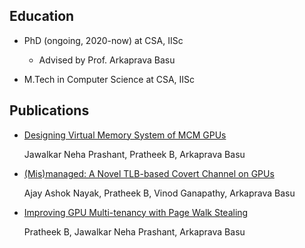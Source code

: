 ## Education

- PhD (ongoing, 2020-now) at CSA, IISc
  - Advised by Prof. Arkaprava Basu

- M.Tech in Computer Science at CSA, IISc


## Publications

- [Designing Virtual Memory System of MCM GPUs](https://www.csa.iisc.ac.in/~arkapravab/papers.html)

  Jawalkar Neha Prashant, Pratheek B, Arkaprava Basu
  
- [(Mis)managed: A Novel TLB-based Covert Channel on GPUs](https://www.csa.iisc.ac.in/~arkapravab/papers/asiaCCS21_GPUTLBChannel.pdf)

  Ajay Ashok Nayak, Pratheek B, Vinod Ganapathy, Arkaprava Basu
  
- [Improving GPU Multi-tenancy with Page Walk Stealing ](https://www.csa.iisc.ac.in/~arkapravab/papers/hpca21_DWS.pdf)

  Pratheek B, Jawalkar Neha Prashant, Arkaprava Basu


